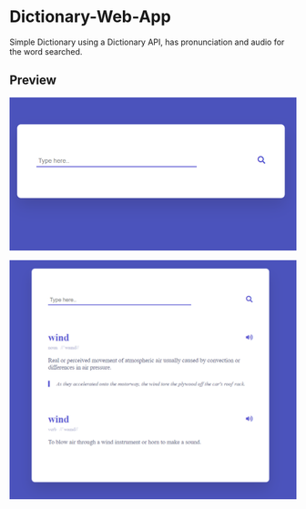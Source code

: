 # Dictionary-Web-App
Simple Dictionary using a Dictionary API, has pronunciation and audio for the word searched.

## Preview
![Alt Text](./search.png)

![Alt Text](./result.png)


